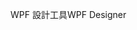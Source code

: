 <span data-ttu-id="3bba4-101">WPF 設計工具</span><span class="sxs-lookup"><span data-stu-id="3bba4-101">WPF Designer</span></span>